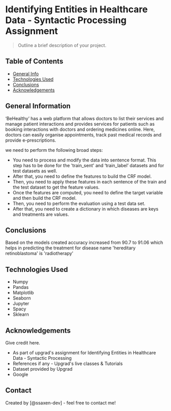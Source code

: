 # Identifying Entities in Healthcare Data - Syntactic Processing Assignment
> Outline a brief description of your project.


## Table of Contents
* [General Info](#general-information)
* [Technologies Used](#technologies-used)
* [Conclusions](#conclusions)
* [Acknowledgements](#acknowledgements)

<!-- You can include any other section that is pertinent to your problem -->

## General Information
‘BeHealthy’ has a web platform that allows doctors to list their services and manage patient interactions and provides services for patients such as booking interactions with doctors and ordering medicines online. Here, doctors can easily organise appointments, track past medical records and provide e-prescriptions.

we need to perform the following broad steps:

- You need to process and modify the data into sentence format. This step has to be done for the 'train_sent' and ‘train_label’ datasets and for test datasets as well.
- After that, you need to define the features to build the CRF model.
- Then, you need to apply these features in each sentence of the train and the test dataset to get the feature values.
- Once the features are computed, you need to define the target variable and then build the CRF model.
- Then, you need to perform the evaluation using a test data set.
- After that, you need to create a dictionary in which diseases are keys and treatments are values.

<!-- You don't have to answer all the questions - just the ones relevant to your project. -->

## Conclusions
Based on the models created accuracy increased from 90.7 to 91.06 which helps in predicting the treatment for disease name 'hereditary retinoblastoma' is 'radiotherapy'

<!-- You don't have to answer all the questions - just the ones relevant to your project. -->


## Technologies Used
- Numpy
- Pandas
- Matplotlib
- Seaborn
- Jupyter
- Spacy
- Sklearn

<!-- As the libraries versions keep on changing, it is recommended to mention the version of library used in this project -->

## Acknowledgements
Give credit here.
- As part of upgrad's assignment for Identifying Entities in Healthcare Data - Syntactic Processing
- References if any - Upgrad's live classes & Tutorials
- Dataset provided by Upgrad
- Google


## Contact
Created by [@ssaxen-dev] - feel free to contact me!


<!-- Optional -->
<!-- ## License -->
<!-- This project is open source and available under the [... License](). -->

<!-- You don't have to include all sections - just the one's relevant to your project -->